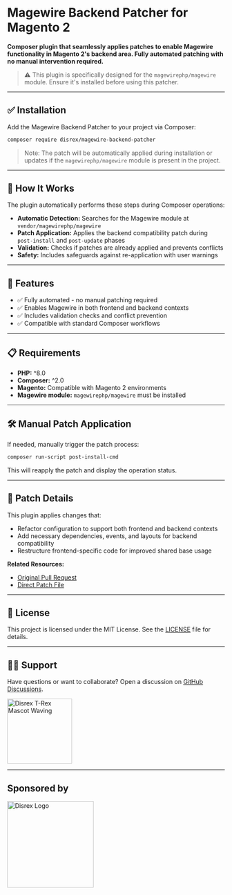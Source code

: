 # Magewire Backend Patcher for Magento 2

**Composer plugin that seamlessly applies patches to enable Magewire functionality in Magento 2's backend area. Fully automated patching with no manual intervention required.**

> ⚠️ This plugin is specifically designed for the `magewirephp/magewire` module. Ensure it's installed before using this patcher.

---

## ✅ Installation

Add the Magewire Backend Patcher to your project via Composer:

```bash
composer require disrex/magewire-backend-patcher
```

> Note: The patch will be automatically applied during installation or updates if the `magewirephp/magewire` module is present in the project.

---

## 🔧 How It Works

The plugin automatically performs these steps during Composer operations:

- **Automatic Detection:** Searches for the Magewire module at `vendor/magewirephp/magewire`
- **Patch Application:** Applies the backend compatibility patch during `post-install` and `post-update` phases
- **Validation:** Checks if patches are already applied and prevents conflicts
- **Safety:** Includes safeguards against re-application with user warnings

---

## 🚀 Features

- ✅ Fully automated - no manual patching required
- ✅ Enables Magewire in both frontend and backend contexts
- ✅ Includes validation checks and conflict prevention
- ✅ Compatible with standard Composer workflows

---

## 📋 Requirements

- **PHP:** ^8.0
- **Composer:** ^2.0
- **Magento:** Compatible with Magento 2 environments
- **Magewire module:** `magewirephp/magewire` must be installed

---

## 🛠️ Manual Patch Application

If needed, manually trigger the patch process:

```bash
composer run-script post-install-cmd
```

This will reapply the patch and display the operation status.

---

## 📝 Patch Details

This plugin applies changes that:

- Refactor configuration to support both frontend and backend contexts
- Add necessary dependencies, events, and layouts for backend compatibility  
- Restructure frontend-specific code for improved shared base usage

**Related Resources:**
- [Original Pull Request](https://github.com/magewirephp/magewire/pull/139)
- [Direct Patch File](https://patch-diff.githubusercontent.com/raw/magewirephp/magewire/pull/139.patch)

---

## 📄 License

This project is licensed under the MIT License. See the [LICENSE](https://www.disrex.nl/LICENSE.txt) file for details.

---

## 👨‍💻 Support

Have questions or want to collaborate? Open a discussion
on [GitHub Discussions](https://github.com/disrex/magewire-backend/discussions).

<img src="https://files.disrex.nl/disrex-character.gif?t=572693425" alt="Disrex T-Rex Mascot Waving" width="150">

---

## Sponsored by

<picture>
  <source srcset="https://files.disrex.nl/logos/logo-w.png" media="(prefers-color-scheme: dark)">
  <img src="https://files.disrex.nl/logos/logo-b.png" alt="Disrex Logo" width="200">
</picture>